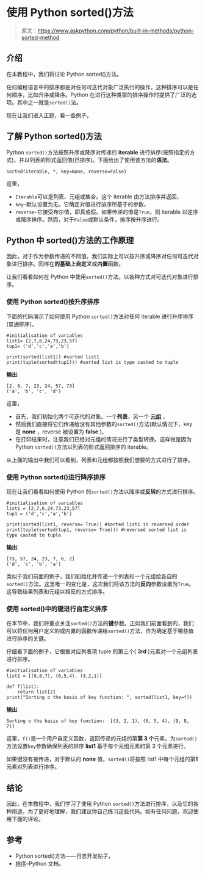 # 使用 Python sorted()方法

> 原文：<https://www.askpython.com/python/built-in-methods/python-sorted-method>

## 介绍

在本教程中，我们将讨论 Python sorted()方法。

任何编程语言中的排序都是对任何可迭代对象广泛执行的操作。这种排序可以是任何顺序，比如升序或降序。Python 在进行这种类型的排序操作时提供了广泛的选项。其中之一就是`sorted()`法。

现在让我们进入正题，看一些例子。

## 了解 Python sorted()方法

Python `sorted()`方法按照升序或降序对传递的 **iterable** 进行排序(按照指定的方式)，并以列表的形式返回值(已排序)。下面给出了使用该方法的**语法**。

```
sorted(iterable, *, key=None, reverse=False)

```

这里，

*   `Iterable`可以是列表、元组或集合。这个 iterable 由方法排序并返回，
*   `key`–默认设置为无。它确定对值进行排序所基于的参数，
*   `reverse`–它接受布尔值，即真或假。如果传递的值是`True`，则 iterable 以逆序或降序排序。然而，对于`False`或默认条件，排序按升序进行。

## Python 中 sorted()方法的工作原理

因此，对于作为参数传递的不同值，我们实际上可以按升序或降序对任何可迭代对象进行排序。同样在**的基础上自定义**或**内置**函数。

让我们看看如何在 Python 中使用`sorted()`方法。以各种方式对可迭代对象进行排序。

### 使用 Python sorted()按升序排序

下面的代码演示了如何使用 Python `sorted()`方法对任何 iterable 进行升序排序(普通排序)。

```
#initialisation of variables
list1= [2,7,6,24,73,23,57]
tup1= ('d','c','a','b')

print(sorted(list1)) #sorted list1
print(tuple(sorted(tup1))) #sorted list is type casted to tuple

```

**输出**:

```
[2, 6, 7, 23, 24, 57, 73]
('a', 'b', 'c', 'd')

```

这里，

*   首先，我们初始化两个可迭代的对象。一个**列表**，另一个 **[元组](https://www.askpython.com/python/tuple/python-tuple)** ，
*   然后我们直接将它们传递给没有其他参数的`sorted()`方法(默认情况下，key 是 **none** ，reverse 被设置为 **false** )，
*   在打印结果时，注意我们已经对元组的情况进行了类型转换。这样做是因为 Python `sorted()`方法以列表的形式返回排序的 iterable。

从上面的输出中我们可以看到，列表和元组都按照我们想要的方式进行了排序。

### 使用 Python sorted()进行降序排序

现在让我们看看如何使用 Python 的`sorted()`方法以降序或**反转**的方式进行排序。

```
#initialisation of variables
list1 = [2,7,6,24,73,23,57]
tup1 = ('d','c','a','b')

print(sorted(list1, reverse= True)) #sorted list1 in reversed order
print(tuple(sorted(tup1, reverse= True))) #reversed sorted list is type casted to tuple

```

**输出**:

```
[73, 57, 24, 23, 7, 6, 2]
('d', 'c', 'b', 'a')

```

类似于我们前面的例子，我们初始化并传递一个列表和一个元组给各自的`sorted()`方法。这里唯一的变化是，这次我们将该方法的**反向**参数设置为`True`。这导致结果列表和元组以相反的方式排序。

### 使用 sorted()中的键进行自定义排序

在本节中，我们将重点关注`sorted()`方法的**键**参数。正如我们前面看到的，我们可以将任何用户定义的或内置的函数传递给`sorted()`方法，作为确定基于哪些值进行排序的关键。

仔细看下面的例子，它根据对应列表项 tuple 的第三个( **3rd** )元素对一个元组列表进行排序。

```
#initialisation of variables
list1 = [(9,8,7), (6,5,4), (3,2,1)]

def f(list):
    return list[2]
print("Sorting o the basis of key function: ", sorted(list1, key=f))

```

**输出**:

```
Sorting o the basis of key function:  [(3, 2, 1), (6, 5, 4), (9, 8, 7)]

```

这里，`f()`是一个用户自定义函数，返回传递的元组的第**第 3 个**元素。为`sorted()`方法设置`key`参数确保列表的排序 **list1** 基于每个元组元素的第 3 个元素进行。

如果键没有被传递，对于默认的 **none** 值，`sorted()`将按照 list1 中每个元组的第**1**元素对列表进行排序。

## 结论

因此，在本教程中，我们学习了使用 Python `sorted()`方法进行排序，以及它的各种用途。为了更好地理解，我们建议你自己练习这些代码。如有任何问题，欢迎使用下面的评论。

## 参考

*   Python sorted()方法——日志开发帖子，
*   [排序](https://docs.python.org/3/howto/sorting.html)–Python 文档。